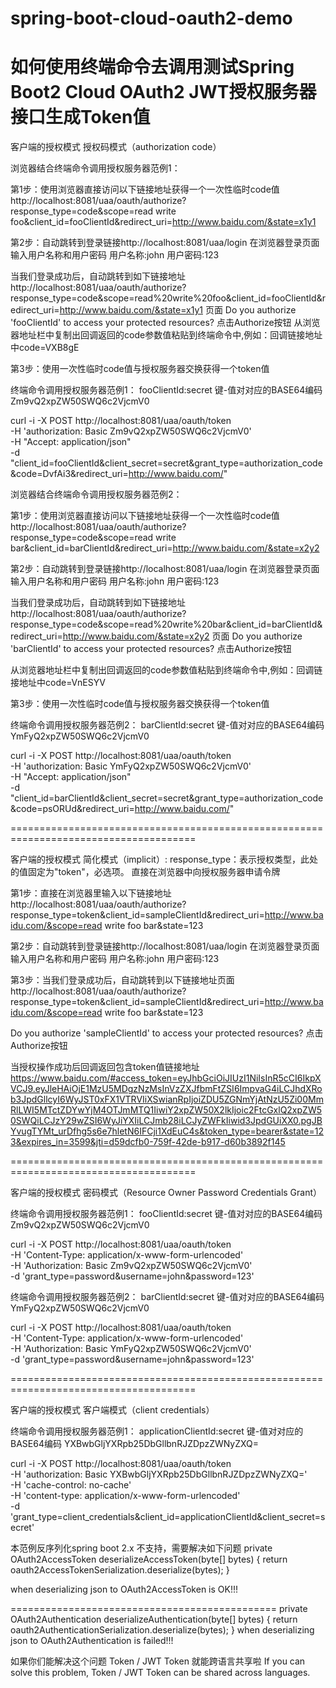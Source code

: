 # spring-boot-cloud-oauth2-demo


如何使用终端命令去调用测试Spring Boot2 Cloud OAuth2 JWT授权服务器接口生成Token值
============================================================================

客户端的授权模式
授权码模式（authorization code）

浏览器结合终端命令调用授权服务器范例1：

第1步：使用浏览器直接访问以下链接地址获得一个一次性临时code值
http://localhost:8081/uaa/oauth/authorize?response_type=code&scope=read write foo&client_id=fooClientId&redirect_uri=http://www.baidu.com/&state=x1y1

第2步：自动跳转到登录链接http://localhost:8081/uaa/login
在浏览器登录页面输入用户名称和用户密码
用户名称:john
用户密码:123

当我们登录成功后，自动跳转到如下链接地址
http://localhost:8081/uaa/oauth/authorize?response_type=code&scope=read%20write%20foo&client_id=fooClientId&redirect_uri=http://www.baidu.com/&state=x1y1
页面
Do you authorize 'fooClientId' to access your protected resources?
点击Authorize按钮
从浏览器地址栏中复制出回调返回的code参数值粘贴到终端命令中,例如：回调链接地址中code=VXB8gE

第3步：使用一次性临时code值与授权服务器交换获得一个token值

终端命令调用授权服务器范例1：
fooClientId:secret 键-值对对应的BASE64编码 Zm9vQ2xpZW50SWQ6c2VjcmV0

curl -i -X POST http://localhost:8081/uaa/oauth/token \
-H 'authorization: Basic Zm9vQ2xpZW50SWQ6c2VjcmV0' \
-H "Accept: application/json" \
-d "client_id=fooClientId&client_secret=secret&grant_type=authorization_code&code=DvfAi3&redirect_uri=http://www.baidu.com/"


浏览器结合终端命令调用授权服务器范例2：

第1步：使用浏览器直接访问以下链接地址获得一个一次性临时code值
http://localhost:8081/uaa/oauth/authorize?response_type=code&scope=read write bar&client_id=barClientId&redirect_uri=http://www.baidu.com/&state=x2y2

第2步：自动跳转到登录链接http://localhost:8081/uaa/login
在浏览器登录页面输入用户名称和用户密码
用户名称:john
用户密码:123

当我们登录成功后，自动跳转到如下链接地址
http://localhost:8081/uaa/oauth/authorize?response_type=code&scope=read%20write%20bar&client_id=barClientId&redirect_uri=http://www.baidu.com/&state=x2y2
页面
Do you authorize 'barClientId' to access your protected resources?
点击Authorize按钮

从浏览器地址栏中复制出回调返回的code参数值粘贴到终端命令中,例如：回调链接地址中code=VnESYV

第3步：使用一次性临时code值与授权服务器交换获得一个token值

终端命令调用授权服务器范例2：
barClientId:secret 键-值对对应的BASE64编码 YmFyQ2xpZW50SWQ6c2VjcmV0

curl -i -X POST http://localhost:8081/uaa/oauth/token \
-H 'authorization: Basic YmFyQ2xpZW50SWQ6c2VjcmV0' \
-H "Accept: application/json" \
-d "client_id=barClientId&client_secret=secret&grant_type=authorization_code&code=psORUd&redirect_uri=http://www.baidu.com/"


======================================================================================


客户端的授权模式
简化模式（implicit）:
response_type：表示授权类型，此处的值固定为"token"，必选项。
直接在浏览器中向授权服务器申请令牌

第1步：直接在浏览器里输入以下链接地址
http://localhost:8081/uaa/oauth/authorize?response_type=token&client_id=sampleClientId&redirect_uri=http://www.baidu.com/&scope=read write foo bar&state=123

第2步：自动跳转到登录链接http://localhost:8081/uaa/login
在浏览器登录页面输入用户名称和用户密码
用户名称:john
用户密码:123

第3步：当我们登录成功后，自动跳转到以下链接地址页面
http://localhost:8081/uaa/oauth/authorize?response_type=token&client_id=sampleClientId&redirect_uri=http://www.baidu.com/&scope=read write foo bar&state=123

Do you authorize 'sampleClientId' to access your protected resources?
点击Authorize按钮
 
当授权操作成功后回调返回包含token值链接地址
https://www.baidu.com/#access_token=eyJhbGciOiJIUzI1NiIsInR5cCI6IkpXVCJ9.eyJleHAiOjE1MzU5MDgzNzMsInVzZXJfbmFtZSI6ImpvaG4iLCJhdXRob3JpdGllcyI6WyJST0xFX1VTRVIiXSwianRpIjoiZDU5ZGNmYjAtNzU5Zi00MmRlLWI5MTctZDYwYjM4OTJmMTQ1IiwiY2xpZW50X2lkIjoic2FtcGxlQ2xpZW50SWQiLCJzY29wZSI6WyJiYXIiLCJmb28iLCJyZWFkIiwid3JpdGUiXX0.pgJBYvugTYMt_urDfhg5s6e7hletN6IFCji1XdEuC4s&token_type=bearer&state=123&expires_in=3599&jti=d59dcfb0-759f-42de-b917-d60b3892f145


======================================================================================


客户端的授权模式
密码模式（Resource Owner Password Credentials Grant）

终端命令调用授权服务器范例1：
fooClientId:secret 键-值对对应的BASE64编码 Zm9vQ2xpZW50SWQ6c2VjcmV0

curl -i -X POST http://localhost:8081/uaa/oauth/token \
-H 'Content-Type: application/x-www-form-urlencoded' \
-H 'Authorization: Basic Zm9vQ2xpZW50SWQ6c2VjcmV0' \
-d 'grant_type=password&username=john&password=123'


终端命令调用授权服务器范例2：
barClientId:secret 键-值对对应的BASE64编码 YmFyQ2xpZW50SWQ6c2VjcmV0

curl -i -X POST http://localhost:8081/uaa/oauth/token \
-H 'Content-Type: application/x-www-form-urlencoded' \
-H 'Authorization: Basic YmFyQ2xpZW50SWQ6c2VjcmV0' \
-d 'grant_type=password&username=john&password=123'


======================================================================================


客户端的授权模式
客户端模式（client credentials）

终端命令调用授权服务器范例1：
applicationClientId:secret 键-值对对应的BASE64编码 YXBwbGljYXRpb25DbGllbnRJZDpzZWNyZXQ=

curl -i -X POST http://localhost:8081/uaa/oauth/token \
-H 'authorization: Basic YXBwbGljYXRpb25DbGllbnRJZDpzZWNyZXQ=' \
-H 'cache-control: no-cache' \
-H 'content-type: application/x-www-form-urlencoded' \
-d 'grant_type=client_credentials&client_id=applicationClientId&client_secret=secret'






本范例反序列化spring boot 2.x 不支持，需要解决如下问题
private OAuth2AccessToken deserializeAccessToken(byte[] bytes) {
	return oauth2AccessTokenSerialization.deserialize(bytes);
}

when deserializing json to OAuth2AccessToken is OK!!!

==============================================
private OAuth2Authentication deserializeAuthentication(byte[] bytes) {
return oauth2AuthenticationSerialization.deserialize(bytes);
}
when deserializing json to OAuth2Authentication is failed!!!

如果你们能解决这个问题 Token / JWT Token 就能跨语言共享啦
If you can solve this problem, Token / JWT Token can be shared across languages.


